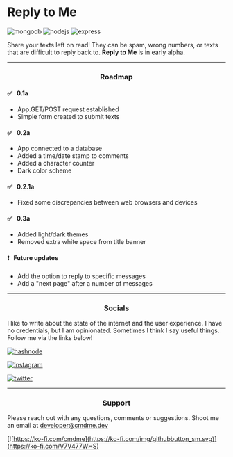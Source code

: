# Reply to Me

![mongodb](https://img.shields.io/badge/MongoDB-4EA94B?style=for-the-badge&logo=mongodb&logoColor=white)
![nodejs](https://img.shields.io/badge/Node.js-43853D?style=for-the-badge&logo=node.js&logoColor=white)
![express](https://img.shields.io/badge/Express.js-404D59?style=for-the-badge)

Share your texts left on read! They can be spam, wrong numbers, or texts that are difficult to reply back to. **Reply to Me** is in early alpha.

---

### <p align="center">**Roadmap**</p>

#### :white_check_mark: &nbsp; **0.1a**

- App.GET/POST request established
- Simple form created to submit texts

#### :white_check_mark: &nbsp; **0.2a**

- App connected to a database
- Added a time/date stamp to comments
- Added a character counter
- Dark color scheme

#### :white_check_mark: &nbsp; **0.2.1a**

- Fixed some discrepancies between web browsers and devices

#### :white_check_mark: &nbsp; **0.3a**

- Added light/dark themes
- Removed extra white space from title banner

#### :heavy_exclamation_mark: &nbsp; **Future updates**

- Add the option to reply to specific messages
- Add a "next page" after a number of messages

---

### <p align="center">**Socials**</p>

<p>I like to write about the state of the internet and the user experience. I have no credentials, but I am opinionated. Sometimes I think I say useful things. Follow me via the links below!</p>

[![hashnode](https://img.shields.io/badge/Hashnode-2962FF?style=for-the-badge&logo=hashnode&logoColor=white)](https://hashnode.com/@citizen00147)

[![instagram](https://img.shields.io/badge/Instagram-E4405F?style=for-the-badge&logo=instagram&logoColor=white)](https://instagram.com/cmdme.dev)

[![twitter](https://img.shields.io/badge/Twitter-1DA1F2?style=for-the-badge&logo=twitter&logoColor=white)](https://twitter.com/citizen00147)

---

### <p align="center">**Support**</p>

Please reach out with any questions, comments or suggestions. Shoot me an email at developer@cmdme.dev

[![https://ko-fi.com/cmdme](https://ko-fi.com/img/githubbutton_sm.svg)](https://ko-fi.com/V7V477WHS)

